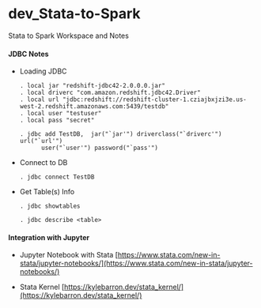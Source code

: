 # dev_Stata-to-Spark
Stata to Spark Workspace and Notes

#### JDBC Notes
- Loading JDBC
  ```
  . local jar "redshift-jdbc42-2.0.0.0.jar"
  . local driverc "com.amazon.redshift.jdbc42.Driver"
  . local url "jdbc:redshift://redshift-cluster-1.cziajbxjzi3e.us-west-2.redshift.amazonaws.com:5439/testdb"
  . local user "testuser"
  . local pass "secret"

  . jdbc add TestDB,  jar("`jar'") driverclass("`driverc'") url("`url'")
        user("`user'") password("`pass'")
  ```

- Connect to DB
  ```
  . jdbc connect TestDB
  ```

- Get Table(s) Info
  ```
  . jdbc showtables

  . jdbc describe <table>
  ```

#### Integration with Jupyter
- Jupyter Notebook with Stata
  [https://www.stata.com/new-in-stata/jupyter-notebooks/](https://www.stata.com/new-in-stata/jupyter-notebooks/) </br>

- Stata Kernel
  [https://kylebarron.dev/stata_kernel/](https://kylebarron.dev/stata_kernel/) <br/>

